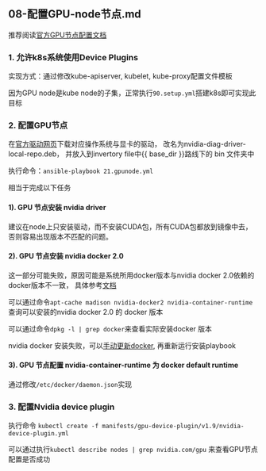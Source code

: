 ## 08-配置GPU-node节点.md

推荐阅读[官方GPU节点配置文档](https://kubernetes.io/docs/tasks/manage-gpus/scheduling-gpus/)

### 1. 允许k8s系统使用Device Plugins

实现方式：通过修改kube-apiserver, kubelet, kube-proxy配置文件模板

因为GPU node是kube node的子集，正常执行`90.setup.yml`搭建k8s即可实现此目标

### 2. 配置GPU节点
在[官方驱动网页](http://www.nvidia.com/Download/index.aspx?lang=en-uk)下载对应操作系统与显卡的驱动，
改名为nvidia-diag-driver-local-repo.deb，
并放入到invertory file中{{ base_dir }}路线下的 bin 文件夹中

执行命令：`ansible-playbook 21.gpunode.yml`

相当于完成以下任务

#### 1). GPU 节点安装 nvidia driver 
建议在node上只安装驱动，而不安装CUDA包，所有CUDA包都放到镜像中去，否则容易出现版本不匹配的问题。



#### 2). GPU 节点安装 nvidia docker 2.0
这一部分可能失败，原因可能是系统所用docker版本与nvidia docker 2.0依赖的docker版本不一致，
具体参考[文档](https://github.com/NVIDIA/nvidia-docker/wiki/Frequently-Asked-Questions)

    
可以通过命令`apt-cache madison nvidia-docker2 nvidia-container-runtime`查询可以安装的nvidia docker 2.0 
的 docker 版本
    
可以通过命令`dpkg -l | grep docker`来查看实际安装docker 版本
    
nvidia docker 安装失败，可以[手动更新docker](https://docs.docker.com/engine/installation/linux/docker-ce/ubuntu/#upgrade-docker-ce),
再重新运行安装playbook


#### 3). GPU 节点配置 nvidia-container-runtime 为 docker default runtime

通过修改`/etc/docker/daemon.json`实现

### 3. 配置Nvidia device plugin
执行命令 `kubectl create -f manifests/gpu-device-plugin/v1.9/nvidia-device-plugin.yml`

可以通过执行`kubectl describe nodes | grep nvidia.com/gpu` 来查看GPU节点配置是否成功